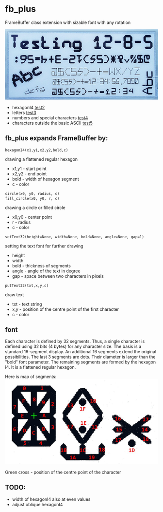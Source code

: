 # fb_plus
FrameBuffer class extension with sizable font with any rotation

![demo](doc/demo1.jpg)
- hexagonI4 [test2](doc/test2.jpg)
- letters [test3](doc/test3.jpg)
- numbers and special characters [test4](doc/test4.jpg)
- characters outside the basic ASCII [test5](doc/test5.jpg)

## fb_plus expands FrameBuffer by:

```
hexagonI4(x1,y1,x2,y2,bold,c)
```
drawing a flattened regular hexagon
- x1,y1 - start point
- x2,y2 - end point
- bold - width of hexagon segment
- c - color

```
circle(x0, y0, radius, c)
fill_circle(x0, y0, r, c)
```
drawing a circle or filled circle
- x0,y0 - center point
- r - radius
- c - color

```
setText32(height=None, width=None, bold=None, angle=None, gap=1)
```
setting the text font for further drawing
- height
- width
- bold - thickness of segments
- angle - angle of the text in degree
- gap - space between two characters in pixels

```
putText32(txt,x,y,c)
```
draw text
- txt - text string
- x,y - position of the centre point of the first character
- c - color

## font
Each character is defined by 32 segments. Thus, a single character is defined using 32 bits (4 bytes) for any character size. The basis is a standard 16-segment display. An additional 16 segments extend the original possibilities. The last 3 segments are dots. Their diameter is larger than the "bold" font parameter. The remaining segments are formed by the hexagon i4. It is a flattened regular hexagon.

Here is map of segments:
![segments map](doc/segments.jpg)

Green cross - position of the centre point of the character

## TODO:
- width of hexagonI4 also at even values
- adjust oblique hexagonI4
